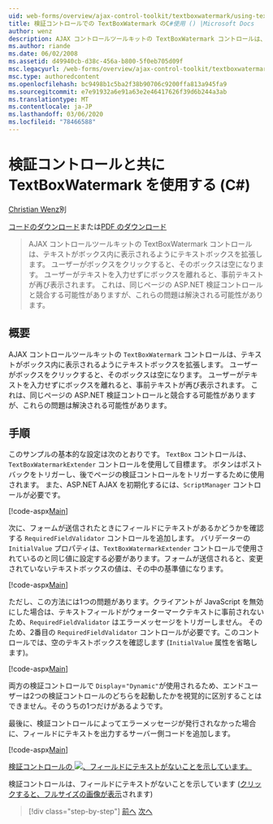 ```yaml
---
uid: web-forms/overview/ajax-control-toolkit/textboxwatermark/using-textboxwatermark-with-validation-controls-cs
title: 検証コントロールでの TextBoxWatermark のC#使用 () |Microsoft Docs
author: wenz
description: AJAX コントロールツールキットの TextBoxWatermark コントロールは、テキストがボックス内に表示されるようにテキストボックスを拡張します。 ユーザーがボックスをクリックすると、...
ms.author: riande
ms.date: 06/02/2008
ms.assetid: d49940cb-d38c-456a-b800-5f0eb705d09f
msc.legacyurl: /web-forms/overview/ajax-control-toolkit/textboxwatermark/using-textboxwatermark-with-validation-controls-cs
msc.type: authoredcontent
ms.openlocfilehash: bc9498b1c5ba2f38b90706c9200ffa813a945fa9
ms.sourcegitcommit: e7e91932a6e91a63e2e46417626f39d6b244a3ab
ms.translationtype: MT
ms.contentlocale: ja-JP
ms.lasthandoff: 03/06/2020
ms.locfileid: "78466588"
---
```

# <a name="using-textboxwatermark-with-validation-controls-c"></a>検証コントロールと共に TextBoxWatermark を使用する (C#)

[Christian Wenz](https://github.com/wenz)別

[コードのダウンロード](https://download.microsoft.com/download/9/3/f/93f8daea-bebd-4821-833b-95205389c7d0/TextBoxWatermark2.cs.zip)または[PDF のダウンロード](https://download.microsoft.com/download/b/6/a/b6ae89ee-df69-4c87-9bfb-ad1eb2b23373/textboxwatermark2CS.pdf)

> AJAX コントロールツールキットの TextBoxWatermark コントロールは、テキストがボックス内に表示されるようにテキストボックスを拡張します。 ユーザーがボックスをクリックすると、そのボックスは空になります。 ユーザーがテキストを入力せずにボックスを離れると、事前テキストが再び表示されます。 これは、同じページの ASP.NET 検証コントロールと競合する可能性がありますが、これらの問題は解決される可能性があります。

## <a name="overview"></a>概要

AJAX コントロールツールキットの `TextBoxWatermark` コントロールは、テキストがボックス内に表示されるようにテキストボックスを拡張します。 ユーザーがボックスをクリックすると、そのボックスは空になります。 ユーザーがテキストを入力せずにボックスを離れると、事前テキストが再び表示されます。 これは、同じページの ASP.NET 検証コントロールと競合する可能性がありますが、これらの問題は解決される可能性があります。

## <a name="steps"></a>手順

このサンプルの基本的な設定は次のとおりです。 `TextBox` コントロールは、`TextBoxWatermarkExtender` コントロールを使用して目標ます。 ボタンはポストバックをトリガーし、後でページの検証コントロールをトリガーするために使用されます。 また、ASP.NET AJAX を初期化するには、`ScriptManager` コントロールが必要です。

[!code-aspx[Main](using-textboxwatermark-with-validation-controls-cs/samples/sample1.aspx)]

次に、フォームが送信されたときにフィールドにテキストがあるかどうかを確認する `RequiredFieldValidator` コントロールを追加します。 バリデーターの `InitialValue` プロパティは、`TextBoxWatermarkExtender` コントロールで使用されているのと同じ値に設定する必要があります。フォームが送信されると、変更されていないテキストボックスの値は、その中の基準値になります。

[!code-aspx[Main](using-textboxwatermark-with-validation-controls-cs/samples/sample2.aspx)]

ただし、この方法には1つの問題があります。クライアントが JavaScript を無効にした場合は、テキストフィールドがウォーターマークテキストに事前されないため、`RequiredFieldValidator` はエラーメッセージをトリガーしません。 そのため、2番目の `RequiredFieldValidator` コントロールが必要です。このコントロールでは、空のテキストボックスを確認します (`InitialValue` 属性を省略します)。

[!code-aspx[Main](using-textboxwatermark-with-validation-controls-cs/samples/sample3.aspx)]

両方の検証コントロールで `Display`=`"Dynamic"`が使用されるため、エンドユーザーは2つの検証コントロールのどちらを起動したかを視覚的に区別することはできません。そのうちの1つだけがあるようです。

最後に、検証コントロールによってエラーメッセージが発行されなかった場合に、フィールドにテキストを出力するサーバー側コードを追加します。

[!code-aspx[Main](using-textboxwatermark-with-validation-controls-cs/samples/sample4.aspx)]

[検証コントロールの ![、フィールドにテキストがないことを示しています。](using-textboxwatermark-with-validation-controls-cs/_static/image2.png)](using-textboxwatermark-with-validation-controls-cs/_static/image1.png)

検証コントロールは、フィールドにテキストがないことを示しています ([クリックすると、フルサイズの画像が表示](using-textboxwatermark-with-validation-controls-cs/_static/image3.png)されます)

> [!div class="step-by-step"]
> [前へ](using-textboxwatermark-in-a-formview-cs.md)
> [次へ](using-textboxwatermark-in-a-formview-vb.md)
